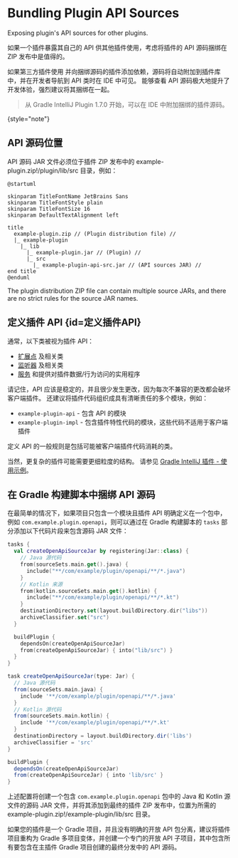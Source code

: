 # Bundling Plugin API Sources

<!-- Copyright 2000-2024 JetBrains s.r.o. and contributors. Use of this source code is governed by the Apache 2.0 license. -->

<link-summary>Exposing plugin's API sources for other plugins.</link-summary>

如果一个插件暴露其自己的 API 供其他插件使用，考虑将插件的 API 源码捆绑在 ZIP 发布中是值得的。

如果第三方插件使用 [](tools_gradle_intellij_plugin.md) 并向捆绑源码的插件添加依赖，源码将自动附加到插件库中，并在开发者导航到 API 类时在 IDE 中可见。
能够查看 API 源码极大地提升了开发体验，强烈建议将其捆绑在一起。

> 从 Gradle IntelliJ Plugin 1.7.0 开始，可以在 IDE 中附加捆绑的插件源码。
>
{style="note"}

## API 源码位置

API 源码 JAR 文件必须位于插件 ZIP 发布中的 <path>example-plugin.zip!/plugin/lib/src</path> 目录，例如：

```plantuml
@startuml

skinparam TitleFontName JetBrains Sans
skinparam TitleFontStyle plain
skinparam TitleFontSize 16
skinparam DefaultTextAlignment left

title
  example-plugin.zip // (Plugin distribution file) //
  |_ example-plugin
    |_ lib
      |_ example-plugin.jar // (Plugin) //
      |_ src
        |_ example-plugin-api-src.jar // (API sources JAR) //
end title
@enduml
```

The plugin distribution ZIP file can contain multiple source JARs, and there are no strict rules for the source JAR names.

## 定义插件 API {id=定义插件API}

通常，以下类被视为插件 API：

- [扩展点](plugin_extension_points.md) 及相关类
- [监听器](plugin_listeners.md) 及相关类
- [服务](plugin_services.md) 和提供对插件数据/行为访问的实用程序

请记住，API 应该是稳定的，并且很少发生更改，因为每次不兼容的更改都会破坏客户端插件。
还建议将插件代码组织成具有清晰责任的多个模块，例如：

- `example-plugin-api` - 包含 API 的模块
- `example-plugin-impl` - 包含插件特性代码的模块，这些代码不适用于客户端插件

定义 API 的一般规则是包括可能被客户端插件代码消耗的类。

当然，更复杂的插件可能需要更细粒度的结构。
请参见 [Gradle IntelliJ 插件 - 使用示例](tools_gradle_intellij_plugin_examples.md)。

## 在 Gradle 构建脚本中捆绑 API 源码

在最简单的情况下，如果项目只包含一个模块且插件 API 明确定义在一个包中，例如 `com.example.plugin.openapi`，则可以通过在 Gradle 构建脚本的 `tasks` 部分添加以下代码片段来包含源码 JAR 文件：

<tabs>
<tab title="Kotlin">

```kotlin
tasks {
  val createOpenApiSourceJar by registering(Jar::class) {
    // Java 源代码
    from(sourceSets.main.get().java) {
      include("**/com/example/plugin/openapi/**/*.java")
    }
    // Kotlin 来源
    from(kotlin.sourceSets.main.get().kotlin) {
      include("**/com/example/plugin/openapi/**/*.kt")
    }
    destinationDirectory.set(layout.buildDirectory.dir("libs"))
    archiveClassifier.set("src")
  }

  buildPlugin {
    dependsOn(createOpenApiSourceJar)
    from(createOpenApiSourceJar) { into("lib/src") }
  }
}
```

</tab>
<tab title="Groovy">

```groovy
task createOpenApiSourceJar(type: Jar) {
  // Java 源代码
  from(sourceSets.main.java) {
    include '**/com/example/plugin/openapi/**/*.java'
  }
  // Kotlin 源代码
  from(sourceSets.main.kotlin) {
    include '**/com/example/plugin/openapi/**/*.kt'
  }
  destinationDirectory = layout.buildDirectory.dir('libs')
  archiveClassifier = 'src'
}

buildPlugin {
  dependsOn(createOpenApiSourceJar)
  from(createOpenApiSourceJar) { into 'lib/src' }
}
```

</tab>
</tabs>


上述配置将创建一个包含 `com.example.plugin.openapi` 包中的 Java 和 Kotlin 源文件的源码 JAR 文件，并将其添加到最终的插件 ZIP 发布中，位置为所需的 <path>example-plugin.zip!/example-plugin/lib/src</path> 目录。

如果您的插件是一个 Gradle 项目，并且没有明确的开放 API 包分离，建议将插件项目重构为 Gradle 多项目变体，并创建一个专门的开放 API 子项目，其中包含所有要包含在主插件 Gradle 项目创建的最终分发中的 API 源码。